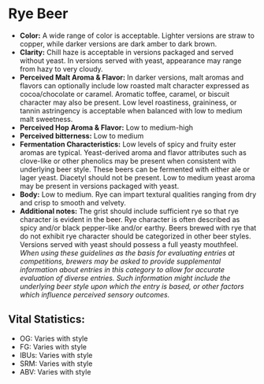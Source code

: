 # Rye Beer

- **Color:** A wide range of color is acceptable. Lighter versions are straw to copper, while darker versions are dark amber to dark brown.
- **Clarity:** Chill haze is acceptable in versions packaged and served without yeast. In versions served with yeast, appearance may range from hazy to very cloudy.
- **Perceived Malt Aroma & Flavor:** In darker versions, malt aromas and flavors can optionally include low roasted malt character expressed as cocoa/chocolate or caramel. Aromatic toffee, caramel, or biscuit character may also be present. Low level roastiness, graininess, or tannin astringency is acceptable when balanced with low to medium malt sweetness.
- **Perceived Hop Aroma & Flavor:** Low to medium-high
- **Perceived bitterness:** Low to medium
- **Fermentation Characteristics:** Low levels of spicy and fruity ester aromas are typical. Yeast-derived aroma and flavor attributes such as clove-like or other phenolics may be present when consistent with underlying beer style. These beers can be fermented with either ale or lager yeast. Diacetyl should not be present. Low to medium yeast aroma may be present in versions packaged with yeast.
- **Body:** Low to medium. Rye can impart textural qualities ranging from dry and crisp to smooth and velvety.
- **Additional notes:** The grist should include sufficient rye so that rye character is evident in the beer. Rye character is often described as spicy and/or black pepper-like and/or earthy. Beers brewed with rye that do not exhibit rye character should be categorized in other beer styles. Versions served with yeast should possess a full yeasty mouthfeel. <br/>
_When using these guidelines as the basis for evaluating entries at competitions, brewers may be asked to provide supplemental information about entries in this category to allow for accurate evaluation of diverse entries. Such information might include the underlying beer style upon which the entry is based, or other factors which influence perceived sensory outcomes._

## Vital Statistics:

- OG: Varies with style 
- FG: Varies with style 
- IBUs: Varies with style 
- SRM: Varies with style 
- ABV: Varies with style 

